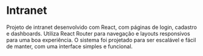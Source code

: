 # Intranet
Projeto de intranet desenvolvido com React, com páginas de login, cadastro e dashboards. Utiliza React Router para navegação e layouts responsivos para uma boa experiência. O sistema foi projetado para ser escalável e fácil de manter, com uma interface simples e funcional.
